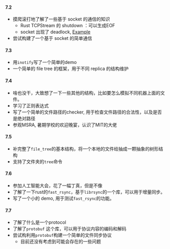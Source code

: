 #### 7.2

- 摸爬滚打地了解了一些基于 socket 的通信的知识
   - Rust TCPStream 的 shutdown ：可以生成EOF
   - socket 出现了 deadlock, [Example](https://stackoverflow.com/questions/44015638/simple-rust-tcp-server-and-client-do-not-receive-messages-and-never-terminates)
- 尝试构建了一个基于 socket 的简单通信

#### 7.3

- 用`inotify`写了一个简单的demo
- 一个简单的 file tree 的框架，用于不同 replica 的结构维护

#### 7.4

- 啥也没干，大致想了一下一些其他的结构，比如要怎么模拟不同机器上面的文件。
- 学习了正则表达式
- 写了一个简单的文件路径的checker, 用于检查文件路径的合法性，以及是否是绝对路径
- 参观MSRA, 暑期学校的欢迎晚宴，认识了MIT的大佬

#### 7.5

- 补完整了`file_tree`的基本结构，将一个本地的文件给抽成一颗抽象的树形结构
- 支持了文件夹的`tree`命令

#### 7.6

- 参加人工智能大会，花了一幅丁真，但是不像
- 了解了一下rust的`fast_rsync`，基于`librsync`的一个库，可以用于增量同步。
- 写了一个小的 demo, 用于测试`fast_rsync`的功能。

#### 7.7

- 了解了什么是一个protocol
- 了解了`protobuf` 这个库，可以用于协议内容的编码和解码
- 尝试构利用`protobuf`构建一个简单的文件同步协议
  - 目前还没有考虑到可能会存在的一些问题